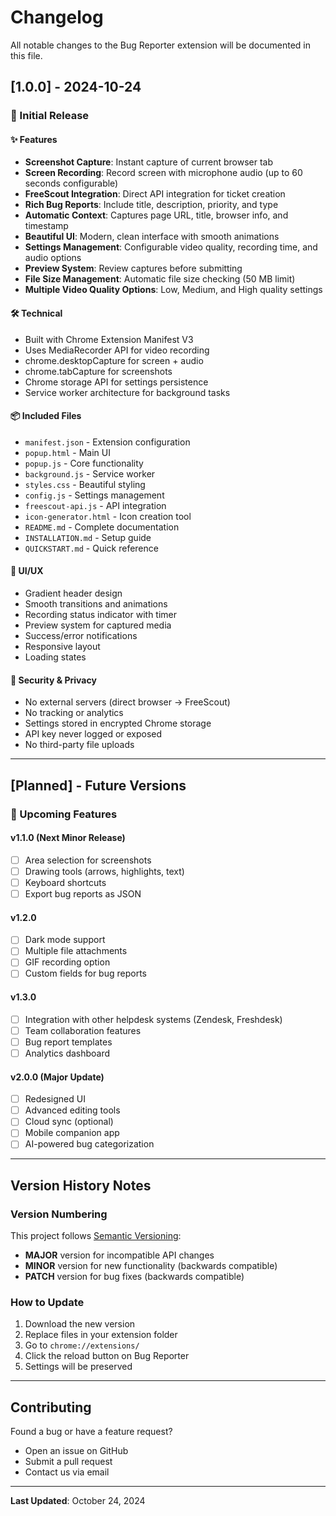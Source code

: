 # Changelog

All notable changes to the Bug Reporter extension will be documented in this file.

## [1.0.0] - 2024-10-24

### 🎉 Initial Release

#### ✨ Features

- **Screenshot Capture**: Instant capture of current browser tab
- **Screen Recording**: Record screen with microphone audio (up to 60 seconds configurable)
- **FreeScout Integration**: Direct API integration for ticket creation
- **Rich Bug Reports**: Include title, description, priority, and type
- **Automatic Context**: Captures page URL, title, browser info, and timestamp
- **Beautiful UI**: Modern, clean interface with smooth animations
- **Settings Management**: Configurable video quality, recording time, and audio options
- **Preview System**: Review captures before submitting
- **File Size Management**: Automatic file size checking (50 MB limit)
- **Multiple Video Quality Options**: Low, Medium, and High quality settings

#### 🛠️ Technical

- Built with Chrome Extension Manifest V3
- Uses MediaRecorder API for video recording
- chrome.desktopCapture for screen + audio
- chrome.tabCapture for screenshots
- Chrome storage API for settings persistence
- Service worker architecture for background tasks

#### 📦 Included Files

- `manifest.json` - Extension configuration
- `popup.html` - Main UI
- `popup.js` - Core functionality
- `background.js` - Service worker
- `styles.css` - Beautiful styling
- `config.js` - Settings management
- `freescout-api.js` - API integration
- `icon-generator.html` - Icon creation tool
- `README.md` - Complete documentation
- `INSTALLATION.md` - Setup guide
- `QUICKSTART.md` - Quick reference

#### 🎨 UI/UX

- Gradient header design
- Smooth transitions and animations
- Recording status indicator with timer
- Preview system for captured media
- Success/error notifications
- Responsive layout
- Loading states

#### 🔐 Security & Privacy

- No external servers (direct browser → FreeScout)
- No tracking or analytics
- Settings stored in encrypted Chrome storage
- API key never logged or exposed
- No third-party file uploads

---

## [Planned] - Future Versions

### 🔮 Upcoming Features

#### v1.1.0 (Next Minor Release)

- [ ] Area selection for screenshots
- [ ] Drawing tools (arrows, highlights, text)
- [ ] Keyboard shortcuts
- [ ] Export bug reports as JSON

#### v1.2.0

- [ ] Dark mode support
- [ ] Multiple file attachments
- [ ] GIF recording option
- [ ] Custom fields for bug reports

#### v1.3.0

- [ ] Integration with other helpdesk systems (Zendesk, Freshdesk)
- [ ] Team collaboration features
- [ ] Bug report templates
- [ ] Analytics dashboard

#### v2.0.0 (Major Update)

- [ ] Redesigned UI
- [ ] Advanced editing tools
- [ ] Cloud sync (optional)
- [ ] Mobile companion app
- [ ] AI-powered bug categorization

---

## Version History Notes

### Version Numbering

This project follows [Semantic Versioning](https://semver.org/):

- **MAJOR** version for incompatible API changes
- **MINOR** version for new functionality (backwards compatible)
- **PATCH** version for bug fixes (backwards compatible)

### How to Update

1. Download the new version
2. Replace files in your extension folder
3. Go to `chrome://extensions/`
4. Click the reload button on Bug Reporter
5. Settings will be preserved

---

## Contributing

Found a bug or have a feature request?

- Open an issue on GitHub
- Submit a pull request
- Contact us via email

---

**Last Updated**: October 24, 2024
